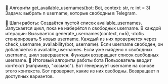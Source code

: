 📌 Алгоритм get_available_usernames(bot: Bot, context: str, n: int = 3)
Задача: выбрать n username, которые свободны в Telegram.

🔹 Шаги работы:
Создаётся пустой список available_usernames.
Запускается цикл, пока не наберётся n свободных username.
В каждой итерации:
Вызывается generate_usernames(context, n=5), чтобы сгенерировать 5 новых username.
Каждый из них проверяется через check_username_availability(bot, username).
Если username свободен, он добавляется в available_usernames.
Если уже найдено n свободных username, цикл завершается.
Функция возвращает список свободных username.
🔹 Итоговый алгоритм работы бота
Пользователь вводит контекст (например, "космос").
Бот генерирует username на основе этого контекста.
Бот проверяет, какие из них свободны.
Возвращает n доступных вариантов.

